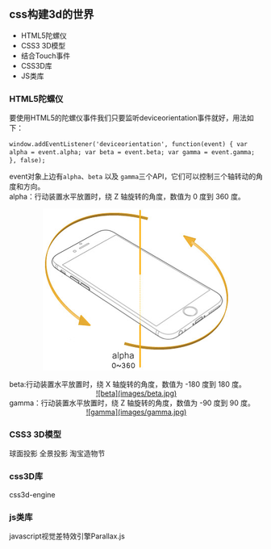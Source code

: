 ## css构建3d的世界

- HTML5陀螺仪  
- CSS3 3D模型  
- 结合Touch事件  
- CSS3D库  
- JS类库  
### HTML5陀螺仪

要使用HTML5的陀螺仪事件我们只要监听deviceorientation事件就好，用法如下：
```
window.addEventListener('deviceorientation', function(event) { var alpha = event.alpha; var beta = event.beta; var gamma = event.gamma; }, false);
```
event对象上边有```alpha```、```beta``` 以及 ```gamma```三个API，它们可以控制三个轴转动的角度和方向。  
alpha：行动装置水平放置时，绕 Z 轴旋转的角度，数值为 0 度到 360 度。  <div align="center">
<a data-fancybox title="" href="./images/alpha.jpg">![alpha](images/alpha.jpg)</a>
</div>
beta:行动装置水平放置时，绕 X 轴旋转的角度，数值为 -180 度到 180 度。
<div align="center">
<a data-fancybox title="" href="./images/beta.jpg">![beta](images/beta.jpg)</a>
</div>
gamma：行动装置水平放置时，绕 Z 轴旋转的角度，数值为 -90 度到 90 度。
<div align="center">
<a data-fancybox title="" href="./images/gamma.jpg">![gamma](images/gamma.jpg)</a>
</div>

### CSS3 3D模型
球面投影
全景投影
淘宝造物节

### css3D库
css3d-engine
### js类库
javascript视觉差特效引擎Parallax.js


